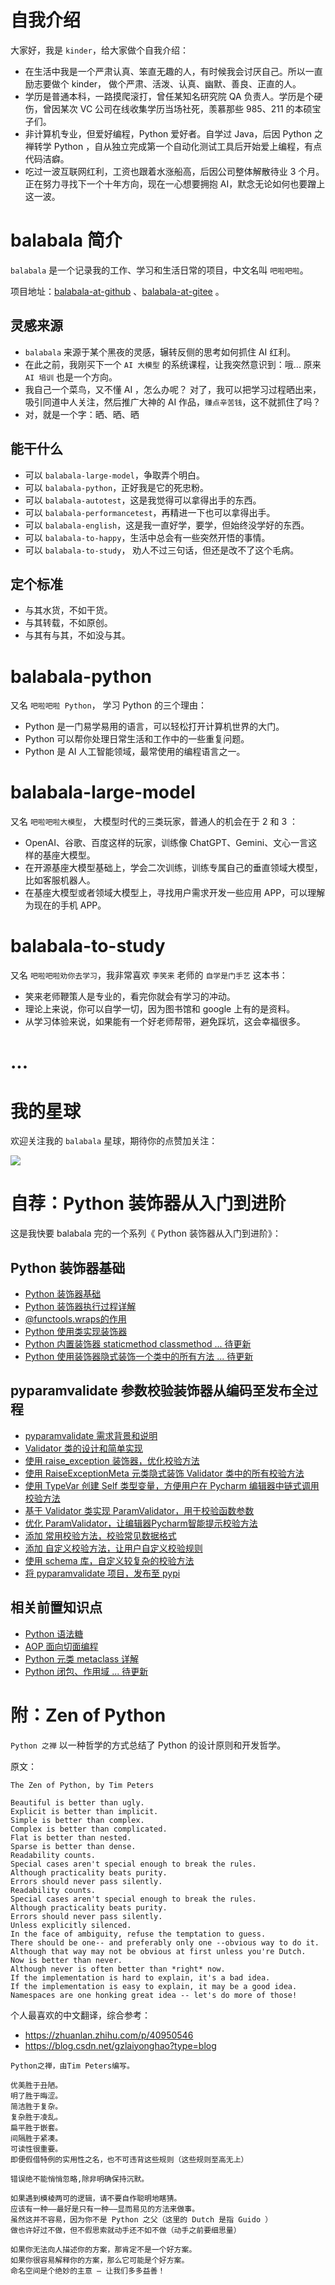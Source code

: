 # 自我介绍

大家好，我是 `kinder`，给大家做个自我介绍：

- 在生活中我是一个严肃认真、笨直无趣的人，有时候我会讨厌自己。所以一直励志要做个 kinder， 做个严肃、活泼、认真、幽默、善良、正直的人。
- 学历是普通本科，一路摸爬滚打，曾任某知名研究院 QA 负责人。学历是个硬伤，曾因某次 VC 公司在线收集学历当场社死，羡慕那些 985、211 的本硕宝子们。
- 非计算机专业，但爱好编程，Python 爱好者。自学过 Java，后因 Python 之禅转学 Python ，自从独立完成第一个自动化测试工具后开始爱上编程，有点代码洁癖。
- 吃过一波互联网红利，工资也跟着水涨船高，后因公司整体解散待业 3 个月。正在努力寻找下一个十年方向，现在一心想要拥抱 AI，默念无论如何也要蹭上这一波。

# balabala 简介

`balabala` 是一个记录我的工作、学习和生活日常的项目，中文名叫 `吧啦吧啦`。

项目地址：[balabala-at-github](https://github.com/xyouwen/balabala) 、[balabala-at-gitee](https://gitee.com/xyouwen/balabala) 。

## 灵感来源

- `balabala` 来源于某个黑夜的灵感，辗转反侧的思考如何抓住 AI 红利。
- 在此之前，我刚买下一个 `AI 大模型` 的系统课程，让我突然意识到：哦... 原来 `AI 培训` 也是一个方向。
- 我自己一个菜鸟，又不懂 AI ，怎么办呢？ 对了，我可以把学习过程晒出来，吸引同道中人关注，然后推广大神的 AI 作品，`赚点辛苦钱`，这不就抓住了吗？
- 对，就是一个字：晒、晒、晒

## 能干什么

- 可以 `balabala-large-model`，争取弄个明白。
- 可以 `balabala-python`，正好我是它的死忠粉。
- 可以 `balabala-autotest`，这是我觉得可以拿得出手的东西。
- 可以 `balabala-performancetest`，再精进一下也可以拿得出手。
- 可以 `balabala-english`，这是我一直好学，要学，但始终没学好的东西。
- 可以 `balabala-to-happy`，生活中总会有一些突然开悟的事情。
- 可以 `balabala-to-study`， 劝人不过三句话，但还是改不了这个毛病。

## 定个标准

- 与其水货，不如干货。
- 与其转载，不如原创。
- 与其有与其，不如没与其。

# balabala-python

又名 `吧啦吧啦 Python`， 学习 Python 的三个理由：

- Python 是一门易学易用的语言，可以轻松打开计算机世界的大门。
- Python 可以帮你处理日常生活和工作中的一些重复问题。
- Python 是 AI 人工智能领域，最常使用的编程语言之一。

# balabala-large-model

又名 `吧啦吧啦大模型`， 大模型时代的三类玩家，普通人的机会在于 2 和 3 ：

- OpenAI、谷歌、百度这样的玩家，训练像 ChatGPT、Gemini、文心一言这样的基座大模型。
- 在开源基座大模型基础上，学会二次训练，训练专属自己的垂直领域大模型，比如客服机器人。
- 在基座大模型或者领域大模型上，寻找用户需求开发一些应用 APP，可以理解为现在的手机 APP。

# balabala-to-study

又名 `吧啦吧啦劝你去学习`，我非常喜欢 `李笑来` 老师的 `自学是门手艺` 这本书：

- 笑来老师鞭策人是专业的，看完你就会有学习的冲动。
- 理论上来说，你可以自学一切，因为图书馆和 google 上有的是资料。
- 从学习体验来说，如果能有一个好老师帮带，避免踩坑，这会幸福很多。

# ...

# 我的星球

欢迎关注我的 `balabala` 星球，期待你的点赞加关注：

![](https://github.com/xyouwen/balabala/blob/main/balabala.jpg)

# 自荐：Python 装饰器从入门到进阶

这是我快要 balabala 完的一个系列《 Python 装饰器从入门到进阶》：

## Python 装饰器基础

- [Python 装饰器基础](https://kindtester.blog.csdn.net/article/details/135550880)
- [Python 装饰器执行过程详解](https://kindtester.blog.csdn.net/article/details/135651303)
- [@functools.wraps的作用](https://kindtester.blog.csdn.net/article/details/135652565)
- [Python 使用类实现装饰器](https://kindtester.blog.csdn.net/article/details/135622498)
- [Python 内置装饰器 staticmethod classmethod ... 待更新]()
- [Python 使用装饰器隐式装饰一个类中的所有方法 ... 待更新]()

## pyparamvalidate 参数校验装饰器从编码至发布全过程

- [pyparamvalidate 需求背景和说明](https://kindtester.blog.csdn.net/article/details/135387586)
- [Validator 类的设计和简单实现](https://kindtester.blog.csdn.net/article/details/135472102)
- [使用 raise_exception 装饰器，优化校验方法](https://kindtester.blog.csdn.net/article/details/135474479)
- [使用 RaiseExceptionMeta 元类隐式装饰 Validator 类中的所有校验方法](https://kindtester.blog.csdn.net/article/details/135475710)
- [使用 TypeVar 创建 Self 类型变量，方便用户在 Pycharm 编辑器中链式调用校验方法](https://kindtester.blog.csdn.net/article/details/135477354)
- [基于 Validator 类实现 ParamValidator，用于校验函数参数](https://kindtester.blog.csdn.net/article/details/135482949)
- [优化 ParamValidator，让编辑器Pycharm智能提示校验方法](https://kindtester.blog.csdn.net/article/details/135495624)
- [添加 常用校验方法，校验常见数据格式](https://blog.csdn.net/m0_46967801/article/details/135499440)
- [添加 自定义校验方法，让用户自定义校验规则](https://blog.csdn.net/m0_46967801/article/details/135504222)
- [使用 schema 库，自定义较复杂的校验方法](https://blog.csdn.net/m0_46967801/article/details/135525639)
- [将 pyparamvalidate 项目，发布至 pypi](https://blog.csdn.net/m0_46967801/article/details/135629095)

## 相关前置知识点

- [Python 语法糖](https://kindtester.blog.csdn.net/article/details/135607509)
- [AOP 面向切面编程](https://blog.csdn.net/m0_46967801/article/details/135626360)
- [Python 元类 metaclass 详解](https://kindtester.blog.csdn.net/article/details/135605795)
- [Python 闭包、作用域 ... 待更新]()

# 附：Zen of Python

`Python 之禅` 以一种哲学的方式总结了 Python 的设计原则和开发哲学。

原文：

```
The Zen of Python, by Tim Peters

Beautiful is better than ugly.
Explicit is better than implicit.
Simple is better than complex.
Complex is better than complicated.
Flat is better than nested.
Sparse is better than dense.
Readability counts.
Special cases aren't special enough to break the rules.
Although practicality beats purity.
Errors should never pass silently.
Readability counts.
Special cases aren't special enough to break the rules.
Although practicality beats purity.
Errors should never pass silently.
Unless explicitly silenced.
In the face of ambiguity, refuse the temptation to guess.
There should be one-- and preferably only one --obvious way to do it.
Although that way may not be obvious at first unless you're Dutch.
Now is better than never.
Although never is often better than *right* now.
If the implementation is hard to explain, it's a bad idea.
If the implementation is easy to explain, it may be a good idea.
Namespaces are one honking great idea -- let's do more of those!
```

个人最喜欢的中文翻译，综合参考：

- https://zhuanlan.zhihu.com/p/40950546
- https://blog.csdn.net/gzlaiyonghao?type=blog

```
Python之禅，由Tim Peters编写。

优美胜于丑陋。
明了胜于晦涩。
简洁胜于复杂。
复杂胜于凌乱。
扁平胜于嵌套。
间隔胜于紧凑。
可读性很重要。
即便假借特例的实用性之名，也不可违背这些规则（这些规则至高无上）

错误绝不能悄悄忽略,除非明确保持沉默。

如果遇到模棱两可的逻辑，请不要自作聪明地瞎猜。
应该有一种——最好是只有一种——显而易见的方法来做事。
虽然这并不容易，因为你不是 Python 之父（这里的 Dutch 是指 Guido ）
做也许好过不做，但不假思索就动手还不如不做（动手之前要细思量）

如果你无法向人描述你的方案，那肯定不是一个好方案。
如果你很容易解释你的方案，那么它可能是个好方案。
命名空间是个绝妙的主意 — 让我们多多益善！
```
